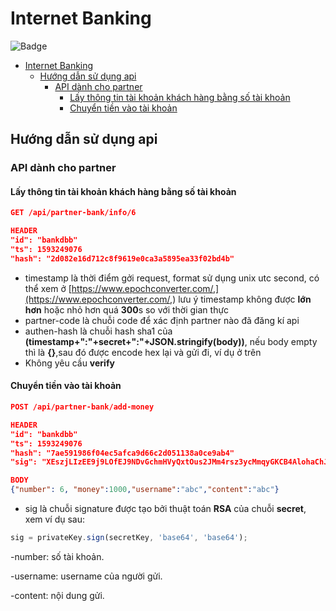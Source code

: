 # Internet Banking

![Badge](https://gitlab.com/khuedoan/internet-banking/badges/master/pipeline.svg)

- [Internet Banking](#internet-banking)
  - [Hướng dẫn sử dụng api](#hướng-dẫn-sử-dụng-api)
    - [API dành cho partner](#api-dành-cho-partner)
      - [Lấy thông tin tài khoản khách hàng bằng số tài khoản](#lấy-thông-tin-tài-khoản-khách-hàng-bằng-số-tài-khoản)
      - [Chuyển tiền vào tài khoản](#nạp-tiền-vào-tài-khoản)

## Hướng dẫn sử dụng api

### API dành cho partner

#### Lấy thông tin tài khoản khách hàng bằng số tài khoản

```json
GET /api/partner-bank/info/6

HEADER
"id": "bankdbb"
"ts": 1593249076
"hash": "2d082e16d712c8f9619e0ca3a5895ea33f02bd4b"

```

- timestamp là thời điểm gởi request, format sử dụng unix utc second, có thể  xem ở [https://www.epochconverter.com/,](https://www.epochconverter.com/,) lưu ý timestamp không được **lớn hơn** hoặc nhỏ hơn quá **300**s so với thời gian thực
- partner-code là chuỗi code để xác định partner nào đã đăng kí api
- authen-hash là chuỗi hash sha1 của **(timestamp+":"+secret+":"+JSON.stringify(body))**, nếu body empty thì là **{}**,sau đó được encode hex lại và gửi đi, ví dụ ở trên
- Không yêu cầu **verify**

#### Chuyển tiền vào tài khoản

```json
POST /api/partner-bank/add-money

HEADER
"id": "bankdbb"
"ts": 1593249076
"hash": "7ae591986f04ec5afca9d66c2d051138a0ce9ab4"
"sig": "XEszjLIzEE9j9LOfEJ9NDvGchmHVyQxtOus2JMm4rsz3ycMmqyGKCB4AlohaChJoh8G5zTpvjsgmhuoGheXqwc4sdqrR3JUzvZPSHxXIVSSIzcCrzrpeFjpYR8sq6QyX2CY9MsQQIOT5IM5EsaxvQa+hbaGXYD5rLA524F7mbA4="

BODY
{"number": 6, "money":1000,"username":"abc","content":"abc"}
```

- sig là chuỗi signature được tạo bởi thuật toán **RSA** của chuỗi **secret**, xem ví dụ sau:

```javascript
sig = privateKey.sign(secretKey, 'base64', 'base64');
```

-number: số tài khoản.

-username: username của người gửi.

-content: nội dung gửi.
